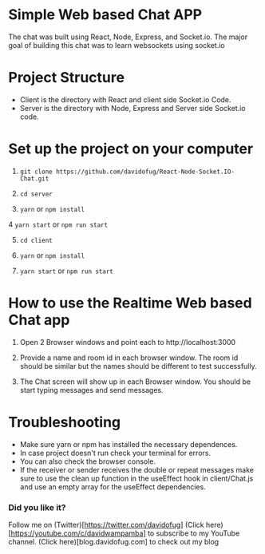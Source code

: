 # Simple Web based Chat APP

The chat was built using React, Node, Express, and Socket.io.
The major goal of building this chat was to learn websockets using socket.io

# Project Structure

-   Client is the directory with React and client side Socket.io Code.
-   Server is the directory with Node, Express and Server side Socket.io code.

# Set up the project on your computer

1. `git clone https://github.com/davidofug/React-Node-Socket.IO-Chat.git`

2. `cd server`

3. `yarn` or `npm install`

4 `yarn start` or `npm run start`

5. `cd client`

6. `yarn` or `npm install`

7. `yarn start` or `npm run start`

# How to use the Realtime Web based Chat app

1. Open 2 Browser windows and point each to http://localhost:3000

2. Provide a name and room id in each browser window. The room id should be similar but the names should be different to test successfully.

3. The Chat screen will show up in each Browser window. You should be start typing messages and send messages.

# Troubleshooting

-   Make sure yarn or npm has installed the necessary dependences.
-   In case project doesn't run check your terminal for errors.
-   You can also check the browser console.
-   If the receiver or sender receives the double or repeat messages make sure to use the clean up function in the useEffect hook in client/Chat.js and use an empty array for the useEffect dependencies.

### Did you like it?

Follow me on (Twitter)[https://twitter.com/davidofug]
(Click here)[https://youtube.com/c/davidwampamba] to subscribe to my YouTube channel.
(Click here)[blog.davidofug.com] to check out my blog
